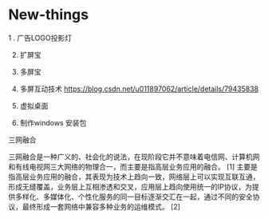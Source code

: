 # New-things


1 . 广告LOGO投影灯

2.  扩屏宝

3.  多屏宝

4. 多屏互动技术
   https://blog.csdn.net/u011897062/article/details/79435838

5. 虚拟桌面


6. 制作windows 安装包



三网融合 

三网融合是一种广义的、社会化的说法，在现阶段它并不意味着电信网、计算机网和有线电视网三大网络的物理合一，而主要是指高层业务应用的融合。 [1] 
主要是指高层业务应用的融合，其表现为技术上趋向一致，网络层上可以实现互联互通，形成无缝覆盖，业务层上互相渗透和交叉，应用层上趋向使用统一的IP协议，为提供多样化、多媒体化、个性化服务的同一目标逐渐交汇在一起，通过不同的安全协议，最终形成一套网络中兼容多种业务的运维模式。 [2] 
